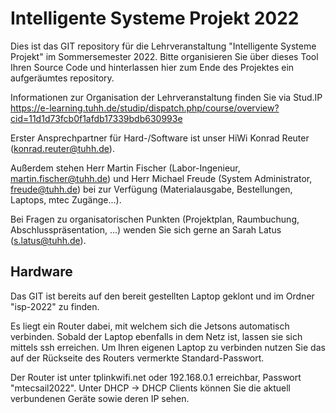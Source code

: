 # Intelligente Systeme Projekt 2022

Dies ist das GIT repository für die Lehrveranstaltung "Intelligente Systeme Projekt" im Sommersemester 2022. Bitte organisieren Sie über dieses Tool Ihren Source Code und hinterlassen hier zum Ende des Projektes ein aufgeräumtes repository.

Informationen zur Organisation der Lehrveranstaltung finden Sie via Stud.IP https://e-learning.tuhh.de/studip/dispatch.php/course/overview?cid=11d1d73fcb0f1afdb17339bdb630993e

Erster Ansprechpartner für Hard-/Software ist unser HiWi Konrad Reuter (konrad.reuter@tuhh.de).

Außerdem stehen Herr Martin Fischer (Labor-Ingenieur, martin.fischer@tuhh.de) und Herr Michael Freude (System Administrator, freude@tuhh.de) bei zur Verfügung (Materialausgabe, Bestellungen, Laptops, mtec Zugänge...).

Bei Fragen zu organisatorischen Punkten (Projektplan, Raumbuchung, Abschlusspräsentation, ...) wenden Sie sich gerne an Sarah Latus (s.latus@tuhh.de). 

## Hardware

Das GIT ist bereits auf den bereit gestellten Laptop geklont und im Ordner "isp-2022" zu finden.

Es liegt ein Router dabei, mit welchem sich die Jetsons automatisch verbinden. Sobald der Laptop ebenfalls in dem Netz ist, lassen sie sich mittels ssh erreichen. Um Ihren eigenen Laptop zu verbinden nutzen Sie das auf der Rückseite des Routers vermerkte Standard-Passwort.

Der Router ist unter tplinkwifi.net oder 192.168.0.1 erreichbar, Passwort "mtecsail2022". Unter DHCP -> DHCP Clients können Sie die aktuell verbundenen Geräte sowie deren IP sehen. 
